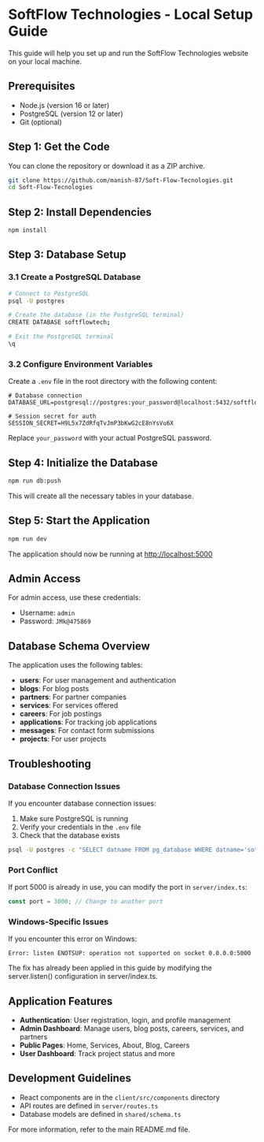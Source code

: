 # SoftFlow Technologies - Local Setup Guide

This guide will help you set up and run the SoftFlow Technologies website on your local machine.

## Prerequisites

- Node.js (version 16 or later)
- PostgreSQL (version 12 or later)
- Git (optional)

## Step 1: Get the Code

You can clone the repository or download it as a ZIP archive.

```bash
git clone https://github.com/manish-87/Soft-Flow-Tecnologies.git
cd Soft-Flow-Tecnologies
```

## Step 2: Install Dependencies

```bash
npm install
```

## Step 3: Database Setup

### 3.1 Create a PostgreSQL Database

```bash
# Connect to PostgreSQL
psql -U postgres

# Create the database (in the PostgreSQL terminal)
CREATE DATABASE softflowtech;

# Exit the PostgreSQL terminal
\q
```

### 3.2 Configure Environment Variables

Create a `.env` file in the root directory with the following content:

```
# Database connection
DATABASE_URL=postgresql://postgres:your_password@localhost:5432/softflowtech

# Session secret for auth
SESSION_SECRET=H9L5x7ZdRfqTvJmP3bKwG2cE8nYsVu6X
```

Replace `your_password` with your actual PostgreSQL password.

## Step 4: Initialize the Database

```bash
npm run db:push
```

This will create all the necessary tables in your database.

## Step 5: Start the Application

```bash
npm run dev
```

The application should now be running at [http://localhost:5000](http://localhost:5000)

## Admin Access

For admin access, use these credentials:
- Username: `admin`
- Password: `JMk@475869`

## Database Schema Overview

The application uses the following tables:

- **users**: For user management and authentication
- **blogs**: For blog posts
- **partners**: For partner companies
- **services**: For services offered
- **careers**: For job postings
- **applications**: For tracking job applications
- **messages**: For contact form submissions
- **projects**: For user projects

## Troubleshooting

### Database Connection Issues

If you encounter database connection issues:

1. Make sure PostgreSQL is running
2. Verify your credentials in the `.env` file
3. Check that the database exists

```bash
psql -U postgres -c "SELECT datname FROM pg_database WHERE datname='softflowtech';"
```

### Port Conflict

If port 5000 is already in use, you can modify the port in `server/index.ts`:

```javascript
const port = 3000; // Change to another port
```

### Windows-Specific Issues

If you encounter this error on Windows:
```
Error: listen ENOTSUP: operation not supported on socket 0.0.0.0:5000
```

The fix has already been applied in this guide by modifying the server.listen() configuration in server/index.ts.

## Application Features

- **Authentication**: User registration, login, and profile management
- **Admin Dashboard**: Manage users, blog posts, careers, services, and partners
- **Public Pages**: Home, Services, About, Blog, Careers
- **User Dashboard**: Track project status and more

## Development Guidelines

- React components are in the `client/src/components` directory
- API routes are defined in `server/routes.ts`
- Database models are defined in `shared/schema.ts`

For more information, refer to the main README.md file.
